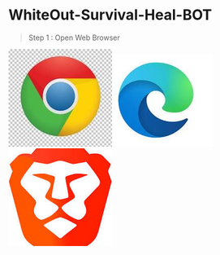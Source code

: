 # WhiteOut-Survival-Heal-BOT

> Step 1 : Open Web Browser

![alt text](image.png) ![alt text](image-1.png) ![alt text](image-2.png)